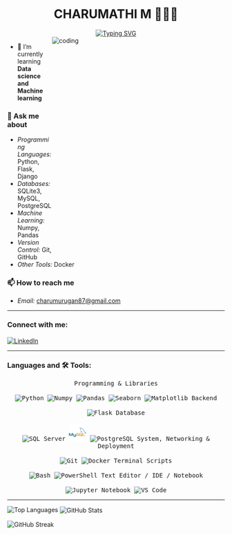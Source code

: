 <!-- Header Typing Animation -->
<h1 align="center">CHARUMATHI M 👩🏻‍💻</h1>

<div align="center">
  <a href="https://git.io/typing-svg">
    <img src="https://readme-typing-svg.herokuapp.com?font=Fira+Code&duration=5000&pause=500&color=52F7EF&center=true&vCenter=true&width=500&lines=Hi!+I'm+Charu+mathi+M;BCA+Student" alt="Typing SVG" />
  </a>
</div>

<!-- Coding Illustration -->
<img align="right" alt="coding" height="500" width="400" src="https://i.pinimg.com/originals/11/5e/cd/115ecd960631ba4b2f9fe784ca98b42d.jpg">

<!-- About -->
- 🌱 I’m currently learning **Data science and Machine learning**

### 💬 Ask me about

- *Programming Languages:* Python, Flask, Django  
- *Databases:* SQLite3, MySQL, PostgreSQL  
- *Machine Learning:* Numpy, Pandas  
- *Version Control:* Git, GitHub  
- *Other Tools:* Docker

### 📫 How to reach me
- *Email:* charumurugan87@gmail.com

---

<h3 align="left">Connect with me:</h3>
<p align="left">
  <a href="https://www.linkedin.com/in/charu-mathi-714460299/" target="blank">
    <img align="center" src="https://raw.githubusercontent.com/rahuldkjain/github-profile-readme-generator/master/src/images/icons/Social/linked-in-alt.svg" alt="LinkedIn" height="30" width="40" />
  </a>
</p>

---

<h3 align="left">Languages and 🛠 Tools:</h3>

<p align="center">

  <!-- Programming & Libraries -->
  <kbd>
    <kbd>Programming & Libraries</kbd><br><br>
    <img width="30px" src="https://cdn.jsdelivr.net/gh/devicons/devicon/icons/python/python-original.svg" title="Python"/>
    <img width="30px" src="https://cdn.jsdelivr.net/gh/devicons/devicon/icons/numpy/numpy-original.svg" title="Numpy"/>
    <img width="40px" src="https://cdn.jsdelivr.net/gh/devicons/devicon/icons/pandas/pandas-original.svg" title="Pandas"/>
    <img width="40px" src="https://seaborn.pydata.org/_images/logo-mark-lightbg.svg" title="Seaborn"/>
    <img width="30px" src="https://upload.wikimedia.org/wikipedia/commons/8/84/Matplotlib_icon.svg" title="Matplotlib"/>
  </kbd>

  <!-- Backend -->
  <kbd>
    <kbd>Backend</kbd><br><br>
    <img width="40px" src="https://upload.wikimedia.org/wikipedia/commons/3/3c/Flask_logo.svg" title="Flask"/>
  </kbd>

  <!-- Database -->
  <kbd>
    <kbd>Database</kbd><br><br>
    <img width="40px" src="https://www.svgrepo.com/show/303229/microsoft-sql-server-logo.svg" title="SQL Server"/>
    <img width="40px" src="https://raw.githubusercontent.com/devicons/devicon/master/icons/mysql/mysql-original-wordmark.svg" title="MySQL"/>
    <img width="30px" src="https://cdn.jsdelivr.net/gh/devicons/devicon/icons/postgresql/postgresql-original.svg" title="PostgreSQL"/>
  </kbd>

  <!-- Tools -->
  <kbd>
    <kbd>System, Networking & Deployment</kbd><br><br>
    <img width="30px" src="https://cdn.jsdelivr.net/gh/devicons/devicon/icons/git/git-plain.svg" title="Git"/>
    <img width="30px" src="https://cdn.jsdelivr.net/gh/devicons/devicon/icons/docker/docker-plain.svg" title="Docker"/>
  </kbd>

  <!-- Shell -->
  <kbd>
    <kbd>Terminal Scripts</kbd><br><br>
    <img width="30px" src="https://cdn.jsdelivr.net/gh/devicons/devicon/icons/bash/bash-plain.svg" title="Bash"/>
    <img width="30px" src="https://upload.wikimedia.org/wikipedia/commons/a/af/PowerShell_Core_6.0_icon.png" title="PowerShell"/>
  </kbd>

  <!-- Editors -->
  <kbd>
    <kbd>Text Editor / IDE / Notebook</kbd><br><br>
    <img width="30px" src="https://cdn.jsdelivr.net/gh/devicons/devicon/icons/jupyter/jupyter-original-wordmark.svg" title="Jupyter Notebook"/>
    <img width="30px" src="https://cdn.jsdelivr.net/gh/devicons/devicon/icons/vscode/vscode-original.svg" title="VS Code"/>
  </kbd>

</p>

---

<!-- GitHub Stats -->
<p><img align="left" src="https://github-readme-stats.vercel.app/api/top-langs?username=Charumathi0127&show_icons=true&locale=en&layout=compact" alt="Top Languages" /></p>

<p>&nbsp;<img align="center" src="https://github-readme-stats.vercel.app/api?username=Charumathi0127&show_icons=true&locale=en" alt="GitHub Stats" /></p>

<p><img align="center" src="https://github-readme-streak-stats.herokuapp.com/?user=Charumathi0127&show_icons=true&locale=en" alt="GitHub Streak" /></p>
